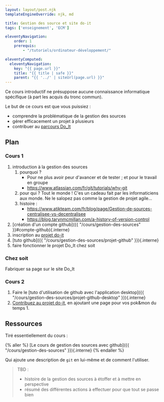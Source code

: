 ```yaml
---
layout: layout/post.njk 
templateEngineOverride: njk, md

title: Gestion des source et site do-it
tags: ['enseignement', 'ECM']

eleventyNavigation:
    order: 1
    prerequis:
        - "/tutoriels/ordinateur-développement/"

eleventyComputed:
  eleventyNavigation:
    key: "{{ page.url }}"
    title: "{{ title | safe }}"
    parent: "{{ '../' | siteUrl(page.url) }}"
---
```




Ce cours introductif ne présuppose aucune connaissance informatique spécifique (à part les acquis du tronc commun).

Le but de ce cours est que vous puissiez :

- comprendre la problématique de la gestion des sources
- gérer efficacement un projet à plusieurs
- contribuer au [parcours Do_It](https://github.com/FrancoisBrucker/do-it)

## Plan

### Cours 1

1. introduction à la gestion des sources
   1. pourquoi ?
      - Pour ne plus avoir peur d'avancer et de tester ; et pour le travail en groupe
      - <https://www.atlassian.com/fr/git/tutorials/why-git>
   2. pour qui ? Tout le monde ! C'es un cadeau fait par les informaticiens aux monde. Ne le salopez pas comme la gestion de projet agile...
   3. histoire :
      - <https://www.atikteam.com/fr/blog/page/Gestion-de-sources-centralisee-vs-decentralisee>
      - <https://blog.tarynmcmillan.com/a-history-of-version-control>
2. [création d'un compte github]({{ "/cours/gestion-des-sources" }}#compte-github){.interne}
3. inscription au [projet do-it](https://github.com/FrancoisBrucker/do-it)
4. [tuto github]({{ "/cours/gestion-des-sources/projet-github" }}){.interne}
5. faire fonctionner le projet Do_It chez soit

### Chez soit

Fabriquer sa page sur le site Do_It

### Cours 2

1. Faire le [tuto d'utilisation de github avec l'application desktop]({{ "/cours/gestion-des-sources/projet-github-desktop" }}){.interne}
2. [Contribuez au projet do-it](https://francoisbrucker.github.io/do-it/ct/contribuer-au-site/), en ajoutant une page pour vos pok&mon du temps 1.

## Ressources

Tiré essentiellement du cours :

{% aller %}
[Le cours de gestion des sources avec github]({{ "/cours/gestion-des-sources" }}){.interne}
{% endaller %}

Qui ajoute une description de `git` en lui-même et de comment l'utiliser.

> TBD :
>
> - histoire de la gestion des sources à étoffer et à mettre en perspective
> - résumé des différentes actions à effectuer pour que tout se passe bien
